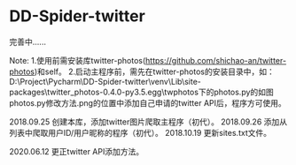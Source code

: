 ﻿# DD-Spider-twitter

完善中......

Note:
1.使用前需安装库twitter-photos(https://github.com/shichao-an/twitter-photos)和self。
2.启动主程序前，需先在twitter-photos的安装目录中，如：D:\Project\Pycharm\DD-Spider-twitter\venv\Lib\site-packages\twitter_photos-0.4.0-py3.5.egg\twphotos下的photos.py的如图photos.py修改方法.png的位置中添加自己申请的twitter API后，程序方可使用。

2018.09.25 创建本库，添加twitter图片爬取主程序（初代）。
2018.09.26 添加从列表中爬取用户ID/用户昵称的程序（初代）。
2018.10.19 更新sites.txt文件。

2020.06.12 更正twitter API添加方法。
